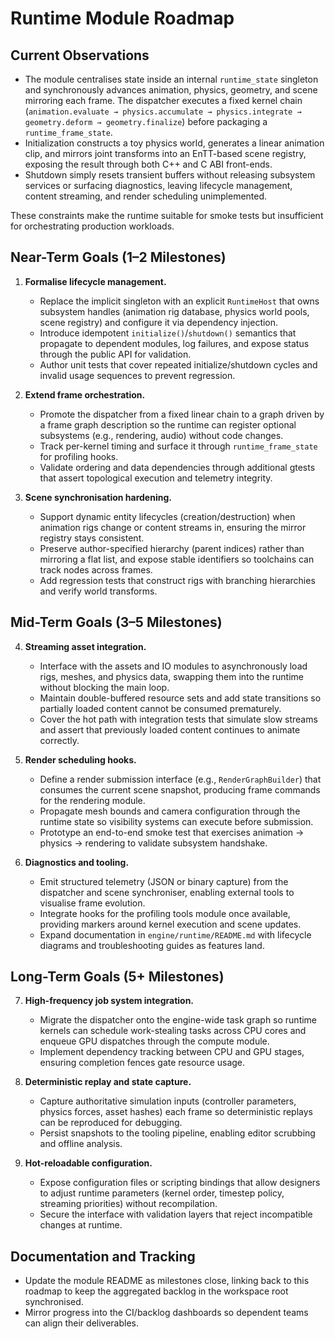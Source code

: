 # Runtime Module Roadmap

## Current Observations

- The module centralises state inside an internal `runtime_state` singleton and synchronously advances animation, physics, geometry, and scene mirroring each frame. The dispatcher executes a fixed kernel chain (`animation.evaluate → physics.accumulate → physics.integrate → geometry.deform → geometry.finalize`) before packaging a `runtime_frame_state`.
- Initialization constructs a toy physics world, generates a linear animation clip, and mirrors joint transforms into an EnTT-based scene registry, exposing the result through both C++ and C ABI front-ends.
- Shutdown simply resets transient buffers without releasing subsystem services or surfacing diagnostics, leaving lifecycle management, content streaming, and render scheduling unimplemented.

These constraints make the runtime suitable for smoke tests but insufficient for orchestrating production workloads.

## Near-Term Goals (1–2 Milestones)

1. **Formalise lifecycle management.**
   - Replace the implicit singleton with an explicit `RuntimeHost` that owns subsystem handles (animation rig database, physics world pools, scene registry) and configure it via dependency injection.
   - Introduce idempotent `initialize()`/`shutdown()` semantics that propagate to dependent modules, log failures, and expose status through the public API for validation.
   - Author unit tests that cover repeated initialize/shutdown cycles and invalid usage sequences to prevent regression.

2. **Extend frame orchestration.**
   - Promote the dispatcher from a fixed linear chain to a graph driven by a frame graph description so the runtime can register optional subsystems (e.g., rendering, audio) without code changes.
   - Track per-kernel timing and surface it through `runtime_frame_state` for profiling hooks.
   - Validate ordering and data dependencies through additional gtests that assert topological execution and telemetry integrity.

3. **Scene synchronisation hardening.**
   - Support dynamic entity lifecycles (creation/destruction) when animation rigs change or content streams in, ensuring the mirror registry stays consistent.
   - Preserve author-specified hierarchy (parent indices) rather than mirroring a flat list, and expose stable identifiers so toolchains can track nodes across frames.
   - Add regression tests that construct rigs with branching hierarchies and verify world transforms.

## Mid-Term Goals (3–5 Milestones)

4. **Streaming asset integration.**
   - Interface with the assets and IO modules to asynchronously load rigs, meshes, and physics data, swapping them into the runtime without blocking the main loop.
   - Maintain double-buffered resource sets and add state transitions so partially loaded content cannot be consumed prematurely.
   - Cover the hot path with integration tests that simulate slow streams and assert that previously loaded content continues to animate correctly.

5. **Render scheduling hooks.**
   - Define a render submission interface (e.g., `RenderGraphBuilder`) that consumes the current scene snapshot, producing frame commands for the rendering module.
   - Propagate mesh bounds and camera configuration through the runtime state so visibility systems can execute before submission.
   - Prototype an end-to-end smoke test that exercises animation → physics → rendering to validate subsystem handshake.

6. **Diagnostics and tooling.**
   - Emit structured telemetry (JSON or binary capture) from the dispatcher and scene synchroniser, enabling external tools to visualise frame evolution.
   - Integrate hooks for the profiling tools module once available, providing markers around kernel execution and scene updates.
   - Expand documentation in `engine/runtime/README.md` with lifecycle diagrams and troubleshooting guides as features land.

## Long-Term Goals (5+ Milestones)

7. **High-frequency job system integration.**
   - Migrate the dispatcher onto the engine-wide task graph so runtime kernels can schedule work-stealing tasks across CPU cores and enqueue GPU dispatches through the compute module.
   - Implement dependency tracking between CPU and GPU stages, ensuring completion fences gate resource usage.

8. **Deterministic replay and state capture.**
   - Capture authoritative simulation inputs (controller parameters, physics forces, asset hashes) each frame so deterministic replays can be reproduced for debugging.
   - Persist snapshots to the tooling pipeline, enabling editor scrubbing and offline analysis.

9. **Hot-reloadable configuration.**
   - Expose configuration files or scripting bindings that allow designers to adjust runtime parameters (kernel order, timestep policy, streaming priorities) without recompilation.
   - Secure the interface with validation layers that reject incompatible changes at runtime.

## Documentation and Tracking

- Update the module README as milestones close, linking back to this roadmap to keep the aggregated backlog in the workspace root synchronised.
- Mirror progress into the CI/backlog dashboards so dependent teams can align their deliverables.

